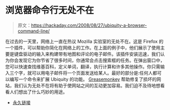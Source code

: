 # 浏览器命令行无处不在

> 原文：<https://hackaday.com/2008/08/27/ubiquity-a-browser-command-line/>

在过去的一天里，网络上一直在热议 Mozilla 实验室的无处不在。这是 Firefox 的一个插件，可以帮助你简化在网络上的工作。在上面的例子中，他们展示了使用主要是键盘驱动的输入来构建带有地图和评论的电子邮件。该插件安装迅速，我们认为你会发现它为你节省了很多时间，你通常会点击搜索框的任务。在弹出窗口中，您可以快速查找维基百科，定义单词，翻译，执行计算和许多其他操作。你只需输入三个字，就可以用电子邮件将一个页面发送给某人。最好的部分是:任何人都可以编写一个命令来扩展 Ubiquity 的功能。 [Greasemonkey](http://www.greasespot.net/) 帮助修复了损坏的网站，我们认为无处不在将有助于使网站之间的互动更加容易。我们迫不及待地想看看人们想出了什么巧妙的用途。

*   [永久链接](http://labs.mozilla.com/2008/08/introducing-ubiquity/)